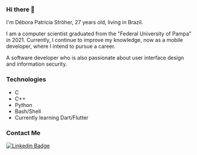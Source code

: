 ### Hi there 👋
I'm Débora Patrícia Ströher, 27 years old, living in Brazil.

I am a computer scientist graduated from the "Federal University of Pampa" in 2021. Currently, I continue to improve my knowledge, now as a mobile developer, where I intend to pursue a career.

A software developer who is also passionate about user interface design and information security.
<!--
**stroherdebora/stroherdebora** is a ✨ _special_ ✨ repository because its `README.md` (this file) appears on your GitHub profile.

Here are some ideas to get you started:

- 🔭 I’m currently working on ...
- 🌱 I’m currently learning ...
- 👯 I’m looking to collaborate on ...
- 🤔 I’m looking for help with ...
- 💬 Ask me about ...
- 📫 How to reach me: ...
- 😄 Pronouns: ...
- ⚡ Fun fact: ...

I'm Débora Patrícia Ströher, 27 years old, currently living in Brazil.

I am a computer scientist graduated from "Universidade Federal do Pampa” in 2021. Currently, 

A software developer who is also passionate about user interface design.

-->

### Technologies
* C
* C++
* Python
* Bash/Shell
* Currently learning Dart/Flutter

### Contact Me
[![Linkedin Badge](https://img.shields.io/badge/-stroherdebora-blue?style=flat-square&logo=Linkedin&logoColor=white&link=https://www.linkedin.com/in/stroherdebora/)](https://www.linkedin.com/in/stroherdebora/)
  
